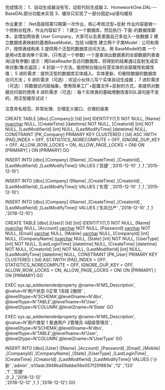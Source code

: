 完成情况：
1、自动生成器没有写，动软代码生成器
2、HomeworkOne.DAL---BaseDAL部分功能未实现
3、缓存只实现了一部分固定sql语句缓存


作业要求：
.Net高级班第12期第一次作业，核心考核泛型+反射
作业内容是做一个控制台程序，作业内容如下：
1 建立一个数据库，然后执行-下面-的数据库脚本，会增加两张表 User Company，大家可以去表里面自己多加入一些数据
2 建立数据库表映射的基类BaseModel，包括 Id属性
  建立两个子类Model：公司和用户，按照表结构来
3 提供两个泛型的数据库访问方法，用 BaseModel约束
一个是用id去查询单个实体，(只有这一个参数)
一个是查询出数据表的全部数据列表查询(没有参数)
提示：用DataReader去访问数据库，将得到的结果通过反射生成实体对象/集合返回；
4 封装一个方法，能控制台输出任意实体的全部属性和属性值；
5 进阶需求：提供泛型的数据库实体插入、实体更新、ID删除数据的数据库访问方法；
6 进阶需求（可选）：欢迎小伙伴儿写个实体自动生成器；
7 进阶需求（可选）：将数据访问层抽象，使用简单工厂+配置文件+反射的方式，来提供对数据访问层的使用
8 进阶需求（可选）：每个实体类的基础增删改查SQL语句是不变的，用泛型缓存试试！

注意命名规范、异常处理、合理定义接口、合理封装类 

CREATE TABLE [dbo].[Company](
	[Id] [int] IDENTITY(1,1) NOT NULL,
	[Name] [nvarchar](500) NULL,
	[CreateTime] [datetime] NOT NULL,
	[CreatorId] [int] NOT NULL,
	[LastModifierId] [int] NULL,
	[LastModifyTime] [datetime] NULL,
 CONSTRAINT [PK_Company] PRIMARY KEY CLUSTERED 
(
	[Id] ASC
)WITH (PAD_INDEX = OFF, STATISTICS_NORECOMPUTE = OFF, IGNORE_DUP_KEY = OFF, ALLOW_ROW_LOCKS = ON, ALLOW_PAGE_LOCKS = ON) ON [PRIMARY]
) ON [PRIMARY]
GO
																																						
																																						
INSERT INTO [dbo].[Company]
           ([Name]
           ,[CreateTime]
           ,[CreatorId]
           ,[LastModifierId]
           ,[LastModifyTime])
     VALUES
           ('百捷'
           ,'2015-12-10'
           ,1
           ,1
           ,'2015-12-10')
																																						
																																						
INSERT INTO [dbo].[Company]
           ([Name]
           ,[CreateTime]
           ,[CreatorId]
           ,[LastModifierId]
           ,[LastModifyTime])
     VALUES
           ('东莞'
           ,'2015-12-10'
           ,1
           ,1
           ,'2015-12-10')
																																						
																																						
INSERT INTO [dbo].[Company]
           ([Name]
           ,[CreateTime]
           ,[CreatorId]
           ,[LastModifierId]
           ,[LastModifyTime])
     VALUES
           ('东风日产'
           ,'2018-12-10'
           ,1
           ,1
           ,'2018-12-10')
																																						

																																						
																																						
CREATE TABLE [dbo].[User](
	[Id] [int] IDENTITY(1,1) NOT NULL,
	[Name] [nvarchar](50) NULL,
	[Account] [varchar](100) NOT NULL,
	[Password] [varchar](100) NOT NULL,
	[Email] [varchar](200) NULL,
	[Mobile] [varchar](30) NULL,
	[CompanyId] [int] NULL,
	[CompanyName] [nvarchar](500) NULL,
	[State] [int] NOT NULL,
	[UserType] [int] NOT NULL,
	[LastLoginTime] [datetime] NULL,
	[CreateTime] [datetime] NOT NULL,
	[CreatorId] [int] NOT NULL,
	[LastModifierId] [int] NULL,
	[LastModifyTime] [datetime] NULL,
 CONSTRAINT [PK_User] PRIMARY KEY CLUSTERED 
(
	[Id] ASC
)WITH (PAD_INDEX = OFF, STATISTICS_NORECOMPUTE = OFF, IGNORE_DUP_KEY = OFF, ALLOW_ROW_LOCKS = ON, ALLOW_PAGE_LOCKS = ON) ON [PRIMARY]
) ON [PRIMARY]
GO
																																						
EXEC sys.sp_addextendedproperty @name=N'MS_Description', @value=N'用户状态  0正常 1冻结 2删除' , @level0type=N'SCHEMA',@level0name=N'dbo', @level1type=N'TABLE',@level1name=N'User', @level2type=N'COLUMN',@level2name=N'State'
GO
																																						
EXEC sys.sp_addextendedproperty @name=N'MS_Description', @value=N'用户类型  1 普通用户 2管理员 4超级管理员' , @level0type=N'SCHEMA',@level0name=N'dbo', @level1type=N'TABLE',@level1name=N'User', @level2type=N'COLUMN',@level2name=N'UserType'
GO
																
					
																																						
INSERT INTO [dbo].[User]
           ([Name]
           ,[Account]
           ,[Password]
           ,[Email]
           ,[Mobile]
           ,[CompanyId]
           ,[CompanyName]
           ,[State]
           ,[UserType]
           ,[LastLoginTime]
           ,[CreateTime]
           ,[CreatorId]
           ,[LastModifierId]
           ,[LastModifyTime])
     VALUES
           ('小新'
           ,'admin'
           ,'e10adc3949ba59abbe56e057f20f883e'
           ,'12'
           ,'133'	
           ,'1'	
           ,'百捷'	
           ,0
           ,2
           ,'2018-12-12'	
           ,'2018-12-12'
           ,1
           ,1
           ,'2018-12-12')
GO